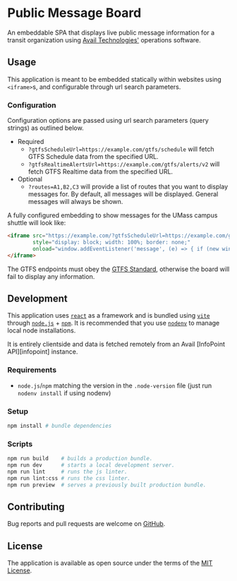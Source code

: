# Public Message Board

An embeddable SPA that displays live public message information for a transit organization using
[Avail Technologies'][avail] operations software.

## Usage

This application is meant to be embedded statically within websites using `<iframe>`s, and configurable
through url search parameters.

### Configuration

Configuration options are passed using url search parameters (query strings) as outlined below.

- Required
  - `?gtfsScheduleUrl=https://example.com/gtfs/schedule` will fetch GTFS Schedule data from the specified URL.
  - `?gtfsRealtimeAlertsUrl=https://example.com/gtfs/alerts/v2` will fetch GTFS Realtime data from the specified URL.
- Optional
  - `?routes=A1,B2,C3` will provide a list of routes that you want to display messages for. By default, all messages
    will be displayed. General messages will always be shown.

A fully configured embedding to show messages for the UMass campus shuttle will look like:

```html
<iframe src="https://example.com/?gtfsScheduleUrl=https://example.com/gtfs/schedule&gtfsRealtimeAlertsUrl=https://example.com/gtfs/alerts/v2&routes=34,35"
        style="display: block; width: 100%; border: none;"
        onload="window.addEventListener('message', (e) => { if (new window.URL(e.origin).origin === new window.URL(this.src).origin) { this.height = e.data.height; } });">
</iframe>
```

The GTFS endpoints must obey the [GTFS Standard][gtfs-standard], otherwise the board will fail to display any information.

## Development

This application uses [`react`][react] as a framework and is bundled using [`vite`][vite]
through [`node.js`][nodejs] + [`npm`][npm]. It is recommended that you use
[`nodenv`][nodenv] to manage local node installations.

It is entirely clientside and data is fetched remotely from an Avail [InfoPoint API][infopoint] instance.

### Requirements

- `node.js`/`npm` matching the version in the `.node-version` file (just run `nodenv install` if using nodenv)

### Setup

```sh
npm install # bundle dependencies
```

### Scripts

```sh
npm run build    # builds a production bundle.
npm run dev      # starts a local development server.
npm run lint     # runs the js linter.
npm run lint:css # runs the css linter.
npm run preview  # serves a previously built production bundle.
```

## Contributing

Bug reports and pull requests are welcome on [GitHub][github].

## License

The application is available as open source under the terms of the [MIT License](license).

[avail]: https://www.availtec.com/
[github]: https://github.com/umts/avail-message-board
[gtfs-standard]: https://gtfs.org/documentation/overview
[license]: https://opensource.org/licenses/MIT
[nodejs]: https://nodejs.org
[nodenv]: https://github.com/nodenv/nodenv
[npm]: https://www.npmjs.com
[pvta]: https://pvta.com
[pvta-avail]: https://bustracker.pvta.com
[react]: https://react.dev
[vite]: https://vitejs.dev
